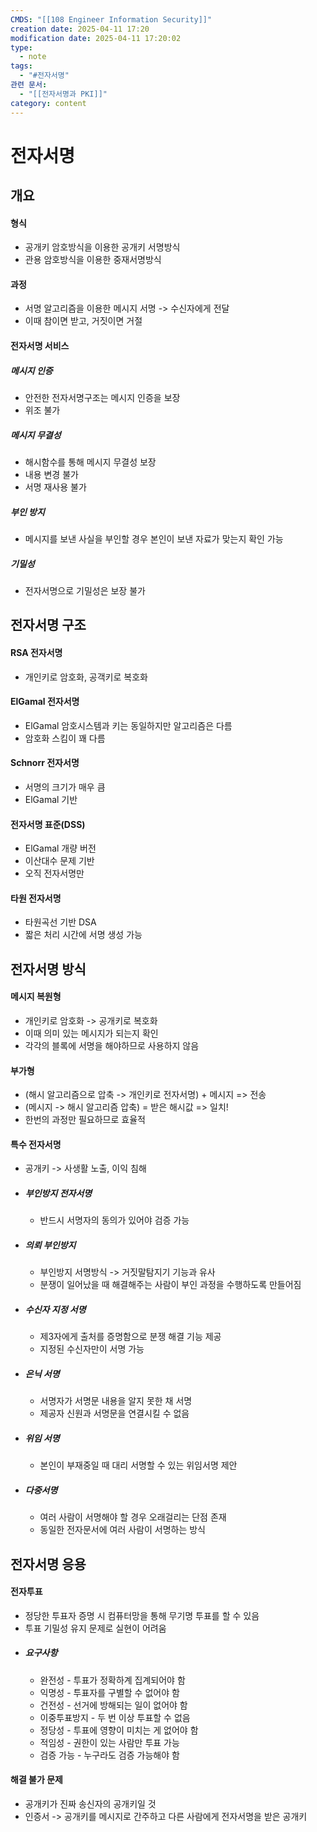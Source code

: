 ```yaml
---
CMDS: "[[108 Engineer Information Security]]"
creation date: 2025-04-11 17:20
modification date: 2025-04-11 17:20:02
type:
  - note
tags:
  - "#전자서명"
관련 문서:
  - "[[전자서명과 PKI]]"
category: content
---
```


# 전자서명
## 개요
#### 형식
- 공개키 암호방식을 이용한 공개키 서명방식
- 관용 암호방식을 이용한 중재서명방식
#### 과정
- 서명 알고리즘을 이용한 메시지 서명 -> 수신자에게 전달
- 이때 참이면 받고, 거짓이면 거절
#### 전자서명 서비스
##### 메시지 인증
- 안전한 전자서명구조는 메시지 인증을 보장
- 위조 불가
##### 메시지 무결성
- 해시함수를 통해 메시지 무결성 보장
- 내용 변경 불가
- 서명 재사용 불가
##### 부인 방지
- 메시지를 보낸 사실을 부인할 경우 본인이 보낸 자료가 맞는지 확인 가능
##### 기밀성
- 전자서명으로 기밀성은 보장 불가

## 전자서명 구조
#### RSA 전자서명
- 개인키로 암호화, 공객키로 복호화
#### ElGamal 전자서명
- ElGamal 암호시스템과 키는 동일하지만 알고리즘은 다름
- 암호화 스킴이 꽤 다름
#### Schnorr 전자서명
- 서명의 크기가 매우 큼
- ElGamal 기반
#### 전자서명 표준(DSS)
- ElGamal 개량 버전
- 이산대수 문제 기반
- 오직 전자서명만
#### 타원 전자서명
- 타원곡선 기반 DSA
- 짧은 처리 시간에 서명 생성 가능

## 전자서명 방식
#### 메시지 복원형
- 개인키로 암호화 -> 공개키로 복호화
- 이때 의미 있는 메시지가 되는지 확인
- 각각의 블록에 서명을 해야하므로 사용하지 않음
#### 부가형
- (해시 알고리즘으로 압축 -> 개인키로 전자서명) + 메시지 => 전송
- (메시지 -> 해시 알고리즘 압축) = 받은 해시값 => 일치!
- 한번의 과정만 필요하므로 효율적
#### 특수 전자서명
- 공개키 -> 사생활 노출, 이익 침해
- ##### 부인방지 전자서명
	- 반드시 서명자의 동의가 있어야 검증 가능
- ##### 의뢰 부인방지
	- 부인방지 서명방식 -> 거짓말탐지기 기능과 유사
	- 분쟁이 일어났을 때 해결해주는 사람이 부인 과정을 수행하도록 만들어짐
- ##### 수신자 지정 서명
	- 제3자에게 출처를 증명함으로 분쟁 해결 기능 제공
	- 지정된 수신자만이 서명 가능
- ##### 은닉 서명
	- 서명자가 서명문 내용을 알지 못한 채 서명
	- 제공자 신원과 서명문을 연결시킬 수 없음
- ##### 위임 서명
	- 본인이 부재중일 때 대리 서명할 수 있는 위임서명 제안
- ##### 다중서명
	- 여러 사람이 서명해야 할 경우 오래걸리는 단점 존재
	- 동일한 전자문서에 여러 사람이 서명하는 방식

## 전자서명 응용
#### 전자투표
- 정당한 투표자 증명 시 컴퓨터망을 통해 무기명 투표를 할 수 있음
- 투표 기밀성 유지 문제로 실현이 어려움
- ##### 요구사항
	- 완전성 - 투표가 정확하계 집계되어야 함
	- 익명성 - 투표자를 구별할 수 없어야 함
	- 건전성 - 선거에 방해되는 일이 없어야 함
	- 이중투표방지 - 두 번 이상 투표할 수 없음
	- 정당성 - 투표에 영향이 미치는 게 없어야 함
	- 적임성 - 권한이 있는 사람만 투표 가능
	- 검증 가능 - 누구라도 검증 가능해야 함
#### 해결 불가 문제
- 공개키가 진짜 송신자의 공개키일 것
- 인증서 -> 공개키를 메시지로 간주하고 다른 사람에게 전자서명을 받은 공개키